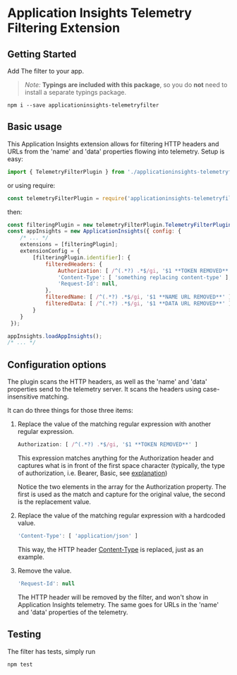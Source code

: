 # Application Insights Telemetry Filtering Extension

## Getting Started
Add The filter to your app.
> *Note:* **Typings are included with this package**, so you do **not** need to install a separate typings package.

```console
npm i --save applicationinsights-telemetryfilter
```

## Basic usage

This Application Insights extension allows for filtering HTTP headers and URLs from the 'name' and 'data' properties flowing into telemetry. Setup is easy:

```js
import { TelemetryFilterPlugin } from './applicationinsights-telemetryfilter';
```

or using require:

```js
const telemetryFilterPlugin = require('applicationinsights-telemetryfilter');
```

then:

```js
const filteringPlugin = new telemetryFilterPlugin.TelemetryFilterPlugin();
const appInsights = new ApplicationInsights({ config: {
    /* ... */
    extensions = [filteringPlugin];
    extensionConfig = {
        [filteringPlugin.identifier]: {
            filteredHeaders: {
                Authorization: [ /^(.*?) .*$/gi, '$1 **TOKEN REMOVED**' ],
                'Content-Type': [ 'something replacing content-type' ],
                'Request-Id': null,
            },
            filteredName: [ /^(.*?) .*$/gi, '$1 **NAME URL REMOVED**' ],
            filteredData: [ /^(.*?) .*$/gi, '$1 **DATA URL REMOVED**' ]
        }
    }
 });

appInsights.loadAppInsights();
/* ... */
```

## Configuration options
The plugin scans the HTTP headers, as well as the 'name' and 'data' properties send to the telemetry server. It scans the headers using case-insensitive matching.

It can do three things for those three items:

1. Replace the value of the matching regular expression with another regular expression.

   ```js
   Authorization: [ /^(.*?) .*$/gi, '$1 **TOKEN REMOVED**' ]
   ```
    This expression matches anything for the Authorization header and captures what is in front of the first space character (typically, the type of authorization, i.e. Bearer, Basic, see [explanation](https://developer.mozilla.org/en-US/docs/Web/HTTP/Headers/Authorization))

    Notice the two elements in the array for the Authorization property. The first is used as the match and capture for the original value, the second is the replacement value.

2. Replace the value of the matching regular expression with a hardcoded value.

   ```js
   'Content-Type': [ 'application/json' ]
   ```

   This way, the HTTP header [Content-Type](https://developer.mozilla.org/en-US/docs/Web/HTTP/Headers/Content-Type) is replaced, just as an example.
3. Remove the value.

   ```js
   'Request-Id': null
   ```

   The HTTP header will be removed by the filter, and won't show in Application Insights telemetry. The same goes for URLs in the 'name' and 'data' properties of the telemetry.

## Testing

The filter has tests, simply run

```console
npm test
```


